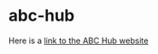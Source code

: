 # abc-hub

Here is a [link to the ABC Hub website](https://architecture-beyond-capitalism.github.io/abc-hub/)
